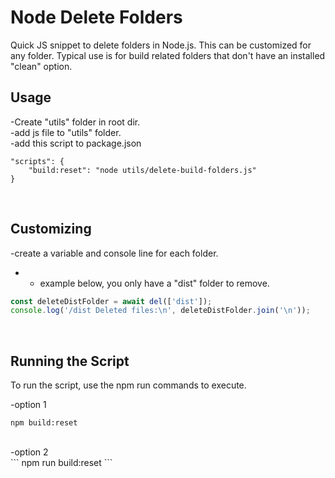 # Node Delete Folders

Quick JS snippet to delete folders in Node.js. This can be customized for any folder. Typical use is for build related folders that don't have an installed "clean" option. 

## Usage
-Create "utils" folder in root dir.<br>
-add js file to "utils" folder.<br>
-add this script to package.json<br>
```
"scripts": {
    "build:reset": "node utils/delete-build-folders.js"
}
```
<br>

## Customizing
-create a variable and console line for each folder.<br>
- - example below, you only have a "dist" folder to remove.
```js
const deleteDistFolder = await del(['dist']);
console.log('/dist Deleted files:\n', deleteDistFolder.join('\n'));
```
<br>

## Running the Script
To run the script, use the npm run commands to execute.

-option 1<br>
```
npm build:reset
```
<br>
-option 2<br>
```
npm run build:reset
```
